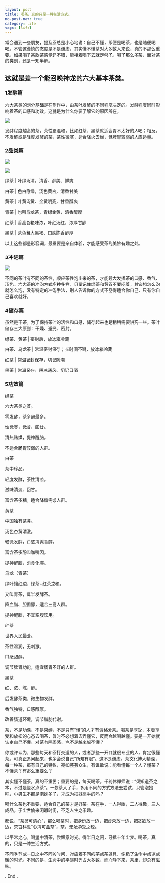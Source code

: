 ```yaml
---
layout: post
title: 喝茶，真的只是一种生活方式。
no-post-nav: true
category: life
tags: [life]
---
```


常会遇到一些朋友，提及茶总是小心地说：自己不懂，即便是喝茶，也是随便喝喝。不管这谨慎的态度是不是谦虚，其实懂不懂茶对大多数人来说，真的不那么重要。如果喝了某款茶感觉还不错，能接着喝下去就足够了。喝了那么多茶，面对茶的类别，还是一知半解。



## 这就是差一个能召唤神龙的六大基本茶类。



### 1发酵篇

六大茶类的划分基础是在制作中，由茶叶发酵的不同程度决定的。发酵程度同时影响着茶的口感和功效，这就是为什么你要了解它的原因所在。

![](https://ziyekudeng.github.io/assets/images/2019/0130/tea/1.webp)

发酵程度越高的茶，茶性更温和，比如红茶、黑茶就适合胃不太好的人喝；相反，不发酵或是轻度发酵的茶，茶性微寒，适合降火去燥，但脾胃较弱的人应适量。



### 2品类篇

![](https://ziyekudeng.github.io/assets/images/2019/0130/tea/2.webp)

![](https://ziyekudeng.github.io/assets/images/2019/0130/tea/3.webp)





绿茶 | 叶绿汤清，清香、醇美、鲜爽



白茶 | 色白隐绿，汤色黄白，清香甘美



黄茶 | 叶黄汤黄、金黄明亮，甘香醇爽



青茶 | 也叫乌龙茶，青绿金黄，清香醇厚



红茶 | 香高色艳味浓，叶红汤红，浓厚甘醇



黑茶 | 茶色粗大黑褐、口感陈香醇厚



以上这些都是形容词，最重要是亲自体验，才能感受茶的美妙有趣之处。



### 3冲泡篇

![](https://ziyekudeng.github.io/assets/images/2019/0130/tea/5.webp)

不同的茶叶有不同的茶性，顺应茶性泡出来的茶，才能最大发挥茶的口感、香气、汤色。六大茶的冲泡方式多种多样，只要记住绿茶和黄茶不要闷着，其它想怎么泡就怎么泡，没有特定的冲泡手法，别人告诉你的方式不见得适合你自己，只有你自己喜欢就好。



### 4储存篇

虽然是干茶，为了保持茶叶的活性和口感，储存起来也是稍稍需要讲究一些。茶叶储存三大原则：干燥、避光、密封。



绿茶、黄茶 | 密封后，放冰箱冷藏



白茶、乌龙茶 | 常温密封保存；长时间不喝，放冰箱冷藏



红茶 | 常温密封保存，切记防潮



黑茶 | 常温保存，阴凉通风、切记日晒





### 5功效篇

绿茶

六大茶类之首。

零发酵，茶多酚最多。

性微寒，微苦，回甘。

清热祛燥，提神醒脑。

不适合肠胃较弱的人群。



白茶

茶中珍品。

轻度发酵，茶性清凉。

滋味清淡、回甘。

富含茶多糖，适合降糖需求人群。



黄茶

中国独有茶类。

汤色杏黄清澈。

轻微发酵，口感清爽香醇。

富含茶多酚和咖啡因。

提神醒脑，消食化滞。



乌龙（青茶）

绿叶镶红边，绿茶+红茶之和。

又叫青茶，属半发酵茶。

降血脂、胆固醇，适合三高人群。

提神醒脑，不宜空腹饮用。



红茶

世界人民最爱。

茶性温润，无刺激。

口感甜醇。

调节脾胃功能，适宜肠胃不好的人群。



黑茶


红、浓、陈、醇。

后发酵茶类，微生物发酵。

香气独特，口感醇厚。

改善肠道环境，调节脂肪代谢。



茶，不是功课，不是束缚，不是只有“懂”的人才有资格爱茶。喝茶是享受，本着享受和放松的心态去喝茶，暂时不必想着去弄懂它，反而会越喝越懂。要是一开始就认定自己不懂，对茶有隔阂感，岂不是越来越不懂？　　



你或许认为，那些每天和茶打交道的人，或者那些一开口就很专业的人，肯定很懂茶。可真正追问起来，也多会说自己“所知有限”。这不是谦虚。茶文化博大精深，每一种茶，都有自己的特性，宛如芸芸众生，有谁敢说：能看懂每一个人？懂茶？不懂茶？有那么重要么？



其实懂不懂茶，真的不重要；重要的是，每天喝茶。千利休禅师说：“须知道茶之本，不过是烧水点茶”。一款茶入了手，多用不同的方式方法去尝试，只管泡她吧，小男生不都是泡妹多了，才成为把妹高手的吗？



喝什么茶也不重要，适合自己的茶才是好茶。茶在手，一人得幽，二人得趣，三人成品。于尘世偷来闲暇时间，不乏人生之乐趣。



都说，“茶品可清心”，那么喝茶时，把身份放一边，把虚荣放一边，把贪欲放一边，茶百科说“心清可品茶”，茶，无法承受之轻。



以平常之心，喝盏中清茶，尝惬意时光。得半日之闲，可抵十年尘梦。喝茶，真的，只是一种生活方式。



不同季节或一日之中不同的时间，对应着不同的茶或茶道具，像极了生命中或凉或暖的时光。不同的是，生命中的平淡时光占大多数，而心静下来，茶里，却总有滋味。



. End .




